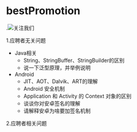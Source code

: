 # bestPromotion

.![关注我们](../res/ddb094018660c3cd2682488361aedf9e_15241.png)

1.应聘者无关问题

+ Java相关
    + String、StringBuffer、StringBuilder的区别
    + 说一下泛型原理，并举例说明
+ Android
    + JIT、AOT、Dalvik、ART的理解
    + Android 安全机制
    + Application 和 Activity 的 Context 对象的区别
    + 谈谈你对安卓签名的理解
    + 请解释安卓为啥要加签名机制

2.应聘者相关问题